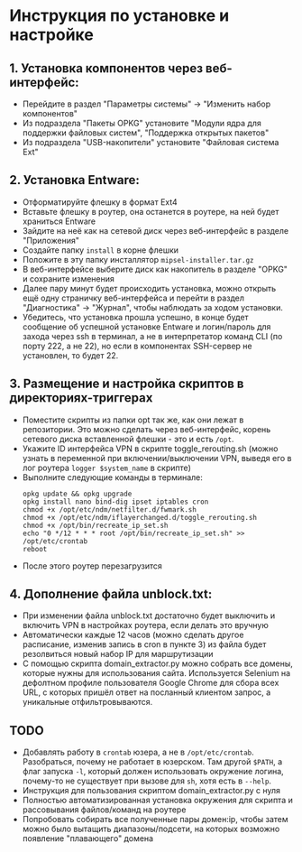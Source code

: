 # Инструкция по установке и настройке

## 1. Установка компонентов через веб-интерфейс:

   - Перейдите в раздел "Параметры системы" -> "Изменить набор компонентов"
   - Из подраздела "Пакеты OPKG" установите "Модули ядра для поддержки файловых систем", "Поддержка открытых пакетов"
   - Из подраздела "USB-накопители" установите "Файловая система Ext"

## 2. Установка Entware:

   - Отформатируйте флешку в формат Ext4
   - Вставьте флешку в роутер, она останется в роутере, на ней будет храниться Entware
   - Зайдите на неё как на сетевой диск через веб-интерфейс в разделе "Приложения"
   - Создайте папку `install` в корне флешки
   - Положите в эту папку инсталлятор `mipsel-installer.tar.gz`
   - В веб-интерфейсе выберите диск как накопитель в разделе "OPKG" и сохраните изменения
   - Далее пару минут будет происходить установка, можно открыть ещё одну страничку веб-интерфейса и перейти в раздел "Диагностика" -> "Журнал", чтобы наблюдать за ходом установки.
   - Убедитесь, что установка прошла успешно, в конце будет сообщение об успешной установке Entware и логин/пароль для захода через ssh в терминал, а не в интерпретатор команд CLI (по порту 222, а не 22), но если в компонентах SSH-сервер не установлен, то будет 22.

## 3. Размещение и настройка скриптов в директориях-триггерах

   - Поместите скрипты из папки opt так же, как они лежат в репозитории. Это можно сделать через веб-интерфейс, корень сетевого диска вставленной флешки - это и есть `/opt`.
   - Укажите ID интерфейса VPN в скрипте toggle_rerouting.sh (можно узнать в переменной при включении/выключении VPN, выведя его в лог роутера `logger $system_name` в скрипте)
   - Выполните следующие команды в терминале:
     ```
     opkg update && opkg upgrade
     opkg install nano bind-dig ipset iptables cron
     chmod +x /opt/etc/ndm/netfilter.d/fwmark.sh
     chmod +x /opt/etc/ndm/iflayerchanged.d/toggle_rerouting.sh
     chmod +x /opt/bin/recreate_ip_set.sh
     echo "0 */12 * * * root /opt/bin/recreate_ip_set.sh" >> /opt/etc/crontab
     reboot
     ```
   - После этого роутер перезагрузится

## 4. Дополнение файла unblock.txt:

   - При изменении файла unblock.txt достаточно будет выключить и включить VPN в настройках роутера, если делать это вручную
   - Автоматически каждые 12 часов (можно сделать другое расписание, изменив запись в cron в пункте 3) из файла будет резолвиться новый набор IP для маршрутизации
   - С помощью скрипта domain_extractor.py можно собрать все домены, которые нужны для использования сайта. Используется Selenium на дефолтном профиле пользователя Google Chrome для сбора всех URL, с которых пришёл ответ на посланный клиентом запрос, а уникальные отфильтровываются.

## TODO
   - Добавлять работу в `crontab` юзера, а не в `/opt/etc/crontab`. Разобраться, почему не работает в юзерском. Там другой `$PATH`, а флаг запуска `-l`, который должен использовать окружение логина, почему-то не существует при вызове для `sh`, хотя есть в `--help`.
   - Инструкция для пользования скриптом domain_extractor.py c нуля
   - Полностью автоматизированная установка окружения для скрипта и рассовывания файлов/команд на роутере
   - Попробовать собирать все полученные пары домен:ip, чтобы затем можно было вытащить диапазоны/подсети, на которых возможно появление "плавающего" домена


